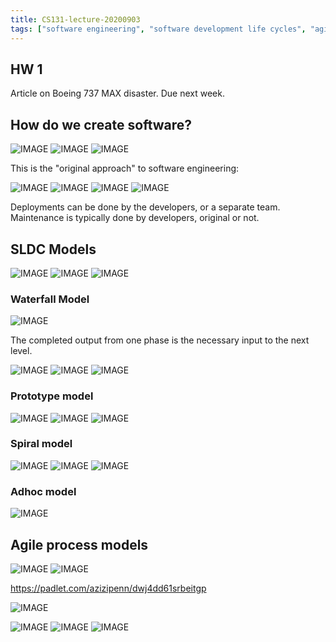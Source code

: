 ```yaml
---
title: CS131-lecture-20200903
tags: ["software engineering", "software development life cycles", "agile"]
---
```


## HW 1

Article on Boeing 737 MAX disaster. Due next week.

## How do we create software?

![IMAGE](/D372FBEA94A77F528D66C3F9A4228BA8.jpg)
![IMAGE](/10F2F062D5BB14655C36E717D0A18945.jpg)
![IMAGE](/79CCC27AFD812B437A6EC37A3C0D50AB.jpg)

This is the "original approach" to software engineering: 

![IMAGE](/373D1E7C2E7B85A91D78E13572E06813.jpg)
![IMAGE](/1F54E377797C0D50DDB15D6189D51599.jpg)
![IMAGE](/62F5CB75FB233EB2AFD95CC7E51A1B31.jpg)
![IMAGE](/90FF28B7DFC71B736A742B69240A40ED.jpg)

Deployments can be done by the developers, or a separate team. Maintenance is typically done by developers, original or not.

## SLDC Models

![IMAGE](/FBFF4B0E77A10FD98683561C6C7A189D.jpg)
![IMAGE](/D929368982CE516CE9BF1160E196A422.jpg)
![IMAGE](/89CE2F59112B2FD8F73BD05EDD0A5D20.jpg)

### Waterfall Model

![IMAGE](/095B19EE10154C823D146AFACC27845D.jpg)

The completed output from one phase is the necessary input to the next level.

![IMAGE](/BBE827F9A3F92837B1409A957AFD2239.jpg)
![IMAGE](/194A739CEA165EC05AE6731364EE8E68.jpg)
![IMAGE](/91E7FA688EE75D83AE28F0A960ED5220.jpg)

### Prototype model

![IMAGE](/9249CDE698E4591C8C5EF0BCAA5D429E.jpg)
![IMAGE](/B443BE5BA1447BB0883BED4939D401D6.jpg)
![IMAGE](/734983EA5934A1D9590F8FFBB5595B00.jpg)

### Spiral model

![IMAGE](/7341F891BA6DB93CD25367D00CA2F44C.jpg)
![IMAGE](/6BB4A5439DF8D8FB2DCC7FD4E4421452.jpg)
![IMAGE](/D022207FD8DEC847D89FE1F04244AB44.jpg)

### Adhoc model

![IMAGE](/61FF578C3A15D31C1914686257C8190A.jpg)

## Agile process models

![IMAGE](/A840B8AF583C15CDDB00CB790AF00ED9.jpg)
![IMAGE](/E297C7AB168B36F3B2B49B4686D7478B.jpg)

https://padlet.com/azizipenn/dwj4dd61srbeitgp

![IMAGE](/726EC33841E4CC2BA3E140B01D3F53D0.jpg)

![IMAGE](/8839CA5605D3A531E5BD8E490530A5E3.jpg)
![IMAGE](/F0C55791F55E5044B474C93AD3143F6E.jpg)
![IMAGE](/96465A52CF6ED8EBB112C4EFEEB46E94.jpg)
